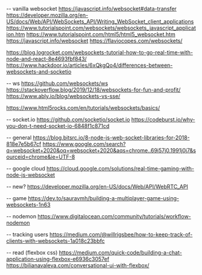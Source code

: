 -- vanilla websocket
https://javascript.info/websocket#data-transfer
https://developer.mozilla.org/en-US/docs/Web/API/WebSockets_API/Writing_WebSocket_client_applications
https://www.tutorialspoint.com/websockets/websockets_javascript_application.htm
https://www.tutorialspoint.com/html5/html5_websocket.htm
https://javascript.info/websocket
https://flaviocopes.com/websockets/

https://blog.logrocket.com/websockets-tutorial-how-to-go-real-time-with-node-and-react-8e4693fbf843/
https://www.hackdoor.io/articles/6xQkgQo4/differences-between-websockets-and-socketio

-- ws
https://github.com/websockets/ws
https://stackoverflow.blog/2019/12/18/websockets-for-fun-and-profit/
https://www.ably.io/blog/websockets-vs-sse/

https://www.html5rocks.com/en/tutorials/websockets/basics/

-- socket.io 
https://github.com/socketio/socket.io
https://codeburst.io/why-you-don-t-need-socket-io-6848f1c871cd

-- general
https://blog.bitsrc.io/8-node-js-web-socket-libraries-for-2018-818e7e5b67cf
https://www.google.com/search?q=websocket+2020&oq=websocket+2020&aqs=chrome..69i57j0.1991j0j7&sourceid=chrome&ie=UTF-8

-- google cloud
https://cloud.google.com/solutions/real-time-gaming-with-node-js-websocket

-- new?
https://developer.mozilla.org/en-US/docs/Web/API/WebRTC_API

-- game
https://dev.to/sauravmh/building-a-multiplayer-game-using-websockets-1n63

-- nodemon
https://www.digitalocean.com/community/tutorials/workflow-nodemon


-- tracking users
https://medium.com/@willrigsbee/how-to-keep-track-of-clients-with-websockets-1a018c23bbfc


-- read (flexbox css)
https://medium.com/quick-code/building-a-chat-application-using-flexbox-e6936c3057ef
https://bilianavaleva.com/conversational-ui-with-flexbox/